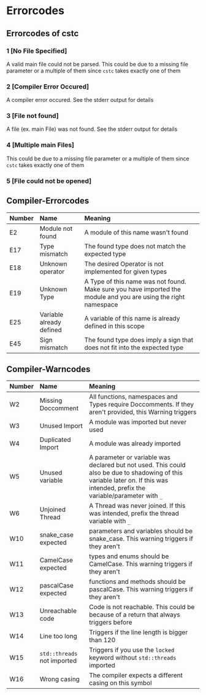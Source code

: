 

# Errorcodes

## Errorcodes of cstc

### 1 [No File Specified]

A valid main file could not be parsed. This could be due to a missing file parameter or a multiple of them since `cstc` takes exactly one of them

### 2 [Compiler Error Occured]

A compiler error occured. See the stderr output for details

### 3 [File not found]

A file (ex. main File) was not found. See the stderr output for details

### 4 [Multiple main Files]

This could be due to a missing file parameter or a multiple of them since `cstc` takes exactly one of them

### 5 [File could not be opened]


## Compiler-Errorcodes

| Number | Name | Meaning |
|:-------|:-----|:--------|
|E2      | Module not found    | A module of this name wasn't found |
|E17     | Type mismatch       | The found type does not match the expected type |
|E18     | Unknown operator    | The desired Operator is not implemented for given types |
|E19     | Unknown Type        | A Type of this name was not found. Make sure you have imported the module and you are using the right namespace|
|E25     | Variable already defined | A variable of this name is already defined in this scope |
|E45     | Sign mismatch       | The found type does imply a sign that does not fit into the expected type |


## Compiler-Warncodes

| Number | Name | Meaning |
|:-------|:-----|:--------|
|W2      | Missing Doccomment  | All functions, namespaces and Types require Doccomments. If they aren't provided, this Warning triggers |
|W3      | Unused Import       | A module was imported but never used |
|W4      | Duplicated Import   | A module was already imported |
|W5      | Unused variable     | A parameter or variable was declared but not used. This could also be due to shadowing of this variable later on. If this was intended, prefix the variable/parameter with `_` |
|W6      | Unjoined Thread     | A Thread was never joined. If this was intended, prefix the thread variable with `_` |
|W10     | snake_case expected | parameters and variables should be snake_case. This warning triggers if they aren't |
|W11     | CamelCase expected  | types and enums should be CamelCase. This warning triggers if they aren't |
|W12     | pascalCase expected | functions and methods should be pascalCase. This warning triggers if they aren't |
|W13     | Unreachable code    | Code is not reachable. This could be because of a return that always triggers before |
|W14     | Line too long       | Triggers if the line length is bigger than 120 |
|W15     | `std::threads` not imported | Triggers if you use the `locked` keyword without `std::threads` imported |
|W16     | Wrong casing        | The compiler expects a different casing on this symbol |
